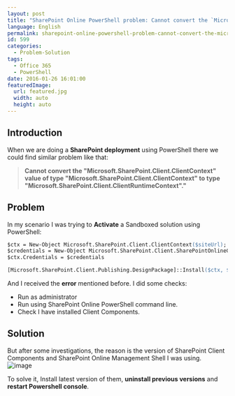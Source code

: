 ```yaml
---
layout: post
title: "SharePoint Online PowerShell problem: Cannot convert the `Microsoft.SharePoint.Client.ClientContext`"
language: English
permalink: sharepoint-online-powershell-problem-cannot-convert-the-microsoft-sharepoint-client-clientcontext
id: 599
categories:
  - Problem-Solution
tags:
  - Office 365
  - PowerShell
date: 2016-01-26 16:01:00
featuredImage: 
  url: featured.jpg
  width: auto
  height: auto
---
```


## Introduction
When we are doing a **SharePoint deployment** using PowerShell there we could find similar problem like that:
 > **Cannot convert the "Microsoft.SharePoint.Client.ClientContext" value of type "Microsoft.SharePoint.Client.ClientContext" to type "Microsoft.SharePoint.Client.ClientRuntimeContext"."** 

## Problem
In my scenario I was trying to **Activate** a Sandboxed solution using PowerShell:

```ps
$ctx = New-Object Microsoft.SharePoint.Client.ClientContext($siteUrl);
$credentials = New-Object Microsoft.SharePoint.Client.SharePointOnlineCredentials($adminUsername, $secureAdminPassword);
$ctx.Credentials = $credentials

[Microsoft.SharePoint.Client.Publishing.DesignPackage]::Install($ctx, $ctx.Site, $wsp, $filerelativeurl);
```

And I received the **error** mentioned before. I did some checks: 
- Run as administrator 
- Run using SharePoint Online PowerShell command line. 
- Check I have installed Client Components. 

## Solution
But after some investigations, the reason is the version of SharePoint Client Components and SharePoint Online Management Shell I was using. 
![image](./image-13.png)

To solve it, Install latest version of them, **uninstall previous versions** and **restart Powershell console**.
